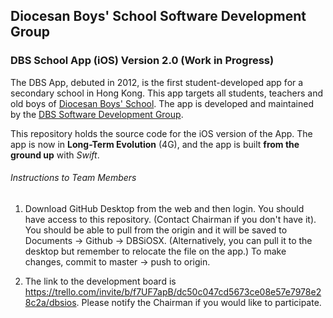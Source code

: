## Diocesan Boys' School Software Development Group
### DBS School App (iOS) Version 2.0 (Work in Progress)

The DBS App, debuted in 2012, is the first student-developed app for a secondary school in Hong Kong. This app targets all students, teachers and old boys of [Diocesan Boys' School](http://www.dbs.edu.hk). The app is developed and maintained by the [DBS Software Development Group](http://cl.dbs.edu.hk).

This repository holds the source code for the iOS version of the App. The app is now in **Long-Term Evolution** (4G), and the app is built **from the ground up** with *Swift*.

###### Instructions to Team Members
1) Download GitHub Desktop from the web and then login. You should have access to this repository. (Contact Chairman if you don't have it). You should be able to pull from the origin and it will be saved to Documents -> Github -> DBSiOSX. (Alternatively, you can pull it to the desktop but remember to relocate the file on the app.) To make changes, commit to master -> push to origin.

2) The link to the development board is https://trello.com/invite/b/f7UF7apB/dc50c047cd5673ce08e57e7978e28c2a/dbsios. Please notify the Chairman if you would like to participate.
